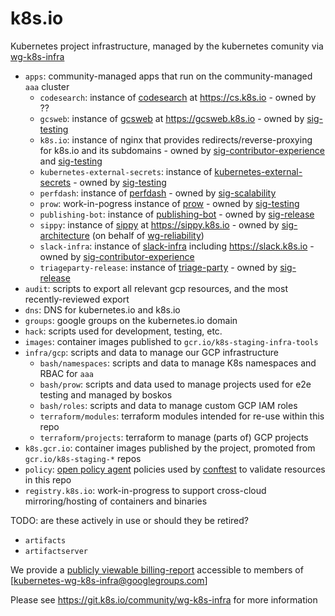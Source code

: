 # k8s.io

Kubernetes project infrastructure, managed by the kubernetes comunity via [wg-k8s-infra]

- `apps`: community-managed apps that run on the community-managed `aaa` cluster
    - `codesearch`: instance of [codesearch] at https://cs.k8s.io - owned by ??
    - `gcsweb`: instance of [gcsweb] at https://gcsweb.k8s.io - owned by [sig-testing]
    - `k8s.io`: instance of nginx that provides redirects/reverse-proxying for k8s.io and its subdomains - owned by [sig-contributor-experience] and [sig-testing]
    - `kubernetes-external-secrets`: instance of [kubernetes-external-secrets] - owned by [sig-testing]
    - `perfdash`: instance of [perfdash] - owned by [sig-scalability]
    - `prow`: work-in-pogress instance of [prow] - owned by [sig-testing]
    - `publishing-bot`: instance of [publishing-bot] - owned by [sig-release]
    - `sippy`: instance of [sippy] at https://sippy.k8s.io - owned by [sig-architecture] (on behalf of [wg-reliability])
    - `slack-infra`: instance of [slack-infra] including https://slack.k8s.io - owned by [sig-contributor-experience]
    - `triageparty-release`: instance of [triage-party] - owned by [sig-release]
- `audit`: scripts to export all relevant gcp resources, and the most recently-reviewed export
- `dns`: DNS for kubernetes.io and k8s.io
- `groups`: google groups on the kubernetes.io domain
- `hack`: scripts used for development, testing, etc.
- `images`: container images published to `gcr.io/k8s-staging-infra-tools`
- `infra/gcp`: scripts and data to manage our GCP infrastructure
    - `bash/namespaces`: scripts and data to manage K8s namespaces and RBAC for `aaa`
    - `bash/prow`: scripts and data used to manage projects used for e2e testing and managed by boskos
    - `bash/roles`: scripts and data to manage custom GCP IAM roles
    - `terraform/modules`: terraform modules intended for re-use within this repo
    - `terraform/projects`: terraform to manage (parts of) GCP projects
- `k8s.gcr.io`: container images published by the project, promoted from `gcr.io/k8s-staging-*` repos
- `policy`: [open policy agent][opa] policies used by [conftest] to validate resources in this repo
- `registry.k8s.io`: work-in-progress to support cross-cloud mirroring/hosting of containers and binaries

TODO: are these actively in use or should they be retired?
- `artifacts`
- `artifactserver`

We provide a [publicly viewable billing-report][billing-report] accessible to members of [kubernetes-wg-k8s-infra@googlegroups.com]

Please see https://git.k8s.io/community/wg-k8s-infra for more information

<!-- apps -->
[cert-manager]: https://github.com/jetstack/cert-manager
[codesearch]: https://cs.k8s.io
[gcsweb]: https://git.k8s.io/test-infra/gcsweb
[kubernetes-external-secrets]: https://github.com/external-secrets/kubernetes-external-secrets
[perfdash]: https://git.k8s.io/perf-tests/perfdash
[prow]: https://git.k8s.io/test-infra/prow
[publishing-bot]: https://git.k8s.io/publishing-bot
[sippy]: https://github.com/openshift/sippy
[slack-infra]: https://sigs.k8s.io/slack-infra
[triage-party]: https://github.com/google/triage-party

<!-- misc -->
[billing-report]: https://datastudio.google.com/u/0/reporting/14UWSuqD5ef9E4LnsCD9uJWTPv8MHOA3e
[kubernetes-wg-k8s-infra@]: https://groups.google.com/forum/#!forum/kubernetes-wg-k8s-infra
[opa]: https://www.openpolicyagent.org
[conftest]: https://www.conftest.dev

<!-- community groups -->
[sig-architecture]: https://git.k8s.io/community/sig-architecture
[sig-contributor-experience]: https://git.k8s.io/community/sig-contributor-experience
[sig-node]: https://git.k8s.io/community/sig-node
[sig-release]: https://git.k8s.io/community/sig-release
[sig-scalability]: https://git.k8s.io/community/sig-scalability
[sig-testing]: https://git.k8s.io/community/sig-testing
[wg-k8s-infra]: https://git.k8s.io/community/wg-k8s-infra
[wg-reliability]: https://git.k8s.io/community/wg-reliability
